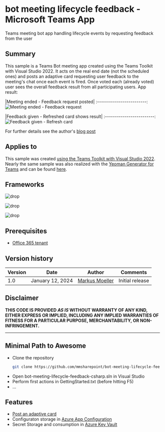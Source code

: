 # bot meeting lifecycle feedback - Microsoft Teams App
Teams meeting bot app handling lifecycle events by requesting feedback from the user

## Summary
This sample is a Teams Bot meeting app  created using the Teams Toolkit with Visual Studio 2022. It acts on the real end date (not the scheduled ones) and posts an adaptive card requesting user feedback to the meeting's chat once each event is fired.
Once voted each (already voted) user sees the overall feedback result from all participating users.
App result:

|Meeting ended - Feedback request posted|
:-------------------------:
![Meeting ended - Feedback request](https://mmsharepoint.files.wordpress.com/2021/10/06meetingended_feedbackrequest.gif?w=358&zoom=2)

|Feedback given - Refreshed card shows result|
:-------------------------:
![Feedback given - Refresh card](https://mmsharepoint.files.wordpress.com/2021/10/07givefeedback-1.gif)

For further details see the author's [blog post](https://mmsharepoint.wordpress.com/2023/)

## Applies to

This sample was created [using the Teams Toolkit with Visual Studio 2022](https://learn.microsoft.com/en-us/microsoftteams/platform/toolkit/teams-toolkit-fundamentals?pivots=visual-studio&WT.mc_id=M365-MVP-5004617). Nearly the same sample was also realized with the [Yeoman Generator for Teams](https://github.com/pnp/generator-teams) and can be found [here](https://github.com/mmsharepoint/bot-meeting-lifecycle-feedback).

## Frameworks

![drop](https://img.shields.io/badge/Bot&nbsp;Framework-14.18-green.svg)

![drop](https://img.shields.io/badge/Teams&nbsp;Toolkit&nbsp;for&nbsp;VS&nbsp;Code-17.7-green.svg)

![drop](https://img.shields.io/badge/Visual&nbsp;Studiot&nbsp;2022&nbsp;2022-17.8-green.svg)


## Prerequisites

* [Office 365 tenant](https://dev.office.com/sharepoint/docs/spfx/set-up-your-development-environment)

## Version history

Version|Date|Author|Comments
-------|----|--------|--------
1.0|January 12, 2024|[Markus Moeller](http://www.twitter.com/moeller2_0)|Initial release

## Disclaimer

**THIS CODE IS PROVIDED *AS IS* WITHOUT WARRANTY OF ANY KIND, EITHER EXPRESS OR IMPLIED, INCLUDING ANY IMPLIED WARRANTIES OF FITNESS FOR A PARTICULAR PURPOSE, MERCHANTABILITY, OR NON-INFRINGEMENT.**

---
## Minimal Path to Awesome
- Clone the repository
    ```bash
    git clone https://github.com/mmsharepoint/bot-meeting-lifecycle-feedback-csharp.git
- Open bot-meeting-lifecycle-feedback-csharp.sln in Visual Studio
- Perform first actions in GettingStarted.txt (before hitting F5)
- ...



## Features
* [Post an adaptive card](https://adaptivecards.io/)
* Configuraton storage in [Azure App Configuration](https://learn.microsoft.com/en-us/azure/azure-app-configuration/overview?WT.mc_id=M365-MVP-5004617)
* Secret Storage and consumption in [Azure Key Vault](https://learn.microsoft.com/en-us/azure/key-vault/general/overview?WT.mc_id=M365-MVP-5004617)
